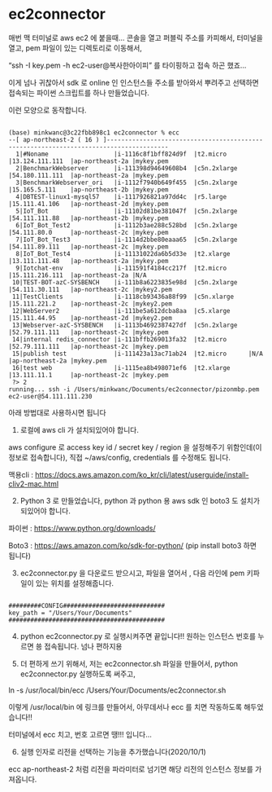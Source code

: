 # ec2connector

매번 맥 터미널로 aws ec2 에 붙을때… 콘솔을 열고 퍼블릭 주소를 카피해서, 터미널을 열고, pem 파일이 있는 디렉토리로 이동해서, 

“ssh -I key.pem -h ec2-user@복사한아이피” 를 타이핑하고 접속 하곤 했죠…

이게 넘나 귀찮아서 sdk 로 online 인 인스턴스들 주소를 받아와서 뿌려주고 선택하면 접속되는 파이썬 스크립트를 하나 만들었습니다.
 
이런 모양으로 동작합니다. 
<pre><code>
(base) minkwanc@3c22fbb898c1 ec2connector % ecc                          
--[ ap-northeast-2 ( 16 ) ]---------------------------------------------------------------------------------------
  1|#Noname                  |i-1116c8f1bff824d9f  |t2.micro      |13.124.111.111  |ap-northeast-2a |mykey.pem
  2|BenchmarkWebserver       |i-111398d94649608b4  |c5n.2xlarge   |54.180.111.111  |ap-northeast-2a |mykey.pem
  3|BenchmarkWebserver_ori   |i-1112f7940b649f455  |c5n.2xlarge   |15.165.5.111    |ap-northeast-2b |mykey.pem
  4|DBTEST-linux1-mysql57    |i-1117926821a97dd4c  |r5.large      |15.111.41.106   |ap-northeast-2d |mykey.pem
  5|IoT_Bot                  |i-11102d81be381047f  |c5n.2xlarge   |54.111.111.88   |ap-northeast-2b |mykey.pem
  6|IoT_Bot_Test2            |i-1112b3ae288c528bd  |c5n.2xlarge   |54.111.80.0     |ap-northeast-2c |mykey.pem
  7|IoT_Bot_Test3            |i-1114d2bbe80eaaa65  |c5n.2xlarge   |54.111.89.111   |ap-northeast-2c |mykey.pem
  8|IoT_Bot_Test4            |i-11131022da6b5d33e  |t2.xlarge     |13.111.111.48   |ap-northeast-2a |mykey.pem
  9|Iotchat-env              |i-111591f4184cc217f  |t2.micro      |15.111.216.111  |ap-northeast-2a |N/A
 10|TEST-BOT-azC-SYSBENCH    |i-111b8a6223835e98d  |c5n.2xlarge   |54.111.30.111   |ap-northeast-2c |mykey2.pem
 11|TestClients              |i-1118cb93436a88f99  |c5n.xlarge    |15.111.221.2    |ap-northeast-2c |mykey2.pem
 12|WebServer2               |i-111be5a612dcba8aa  |c5.xlarge     |15.111.44.95    |ap-northeast-2d |mykey2.pem
 13|Webserver-azC-SYSBENCH   |i-1113b4692387427df  |c5n.2xlarge   |52.79.111.111   |ap-northeast-2c |mykey.pem
 14|internal redis_connector |i-111bffb269013fa32  |t2.micro      |52.79.111.111   |ap-northeast-2c |mykey.pem
 15|publish test             |i-111423a13ac71ab24  |t2.micro      |N/A             |ap-northeast-2a |mykey.pem
 16|test web                 |i-1115ea8b498071ef6  |t2.xlarge     |13.111.11.1     |ap-northeast-2c |mykey.pem
 ?> 2
running... ssh -i /Users/minkwanc/Documents/ec2connector/pizonmbp.pem ec2-user@54.111.111.230
</code></pre>
아래 방법대로 사용하시면 됩니다

1. 로컬에 aws cli 가 설치되있어야 합니다.

 aws configure 로 access key id / secret key / region 을 설정해주기 위함인데(이 정보로 접속합니다), 직접 ~/aws/config, credentials 를 수정해도 됩니다.

 맥용cli : https://docs.aws.amazon.com/ko_kr/cli/latest/userguide/install-cliv2-mac.html
 
2. Python 3 로 만들었습니다, python 과 python 용 aws sdk 인 boto3 도 설치가 되있어야 합니다.

 파이썬 : https://www.python.org/downloads/

 Boto3 : https://aws.amazon.com/ko/sdk-for-python/   (pip install boto3 하면 됩니다)
 
3. ec2connector.py 을 다운로드 받으시고, 파일을 열어서 , 다음 라인에 pem 키파일이 있는 위치를 설정해줍니다.
<pre><code>
#########CONFIG############################
key_path = "/Users/Your/Documents"
########################################### 
</pre></code>

4. python ec2connector.py 로 실행시켜주면 끝입니다!! 원하는 인스턴스 번호를 누르면 쑝 접속됩니다. 넘나 편하지용

5. 더 편하게 쓰기 위해서, 저는 ec2connector.sh 파일을 만들어서, python ec2connector.py 실행하도록 써주고,

 ln -s /usr/local/bin/ecc /Users/Your/Documents/ec2connector.sh

 이렇게 /usr/local/bin 에 링크를 만들어서, 아무데서나 ecc 를 치면 작동하도록 해두었습니다!!

 터미널에서 ecc 치고, 번호 고르면 땡!!! 입니다…

6. 실행 인자로 리전을 선택하는 기능을 추가했습니다(2020/10/1)

ecc ap-northeast-2 처럼 리전을 파라미터로 넘기면 해당 리전의 인스턴스 정보를 가져옵니다.
